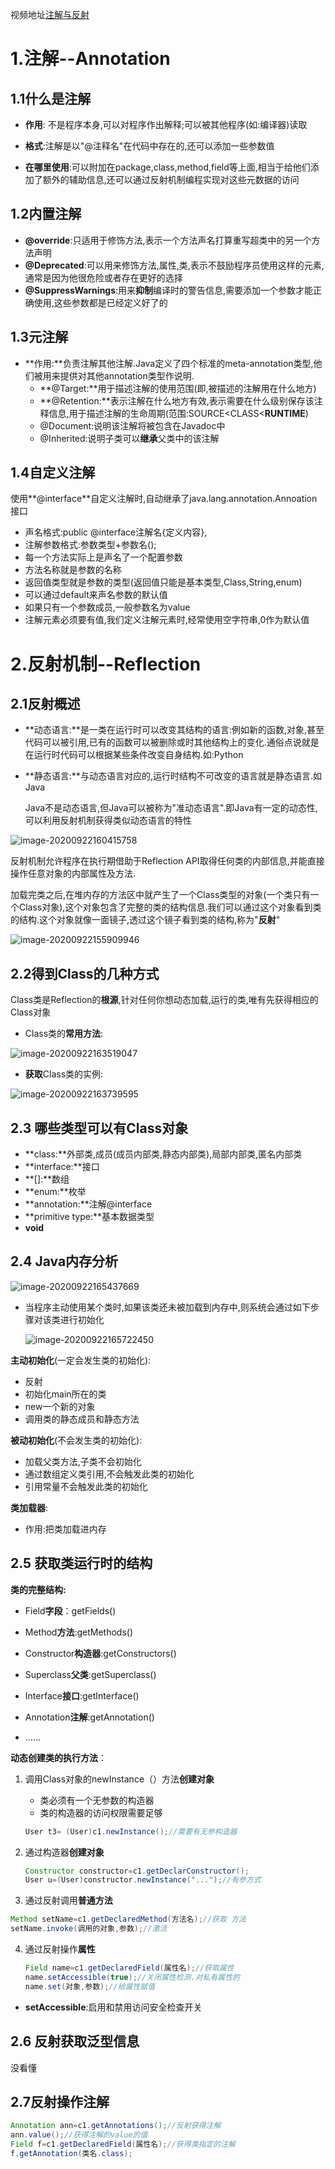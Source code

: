 视频地址[注解与反射](https://www.bilibili.com/video/BV1p4411P7V3?p=1)

# 1.注解--Annotation

## 1.1什么是注解

+ **作用**: 不是程序本身,可以对程序作出解释;可以被其他程序(如:编译器)读取

+ **格式**:注解是以"@注释名"在代码中存在的,还可以添加一些参数值

+ **在哪里使用**:可以附加在package,class,method,field等上面,相当于给他们添加了额外的辅助信息,还可以通过反射机制编程实现对这些元数据的访问 

## 1.2内置注解 

+ **@override**:只适用于修饰方法,表示一个方法声名打算重写超类中的另一个方法声明
+ **@Deprecated**:可以用来修饰方法,属性,类,表示不鼓励程序员使用这样的元素,通常是因为他很危险或者存在更好的选择
+ **@SuppressWarnings**:用来**抑制**编译时的警告信息,需要添加一个参数才能正确使用,这些参数都是已经定义好了的

## 1.3元注解

+ **作用:**负责注解其他注解.Java定义了四个标准的meta-annotation类型,他们被用来提供对其他annotation类型作说明.
  + **@Target:**用于描述注解的使用范围(即,被描述的注解用在什么地方)
  + **@Retention:**表示注解在什么地方有效,表示需要在什么级别保存该注释信息,用于描述注解的生命周期(范围:SOURCE<CLASS<**RUNTIME**)
  + @Document:说明该注解将被包含在Javadoc中
  + @Inherited:说明子类可以**继承**父类中的该注解

## 1.4自定义注解

使用**@interface**自定义注解时,自动继承了java.lang.annotation.Annoation接口

+ 声名格式:public @interface注解名{定义内容},
+ 注解参数格式:参数类型+参数名();
+ 每一个方法实际上是声名了一个配置参数
+ 方法名称就是参数的名称
+ 返回值类型就是参数的类型(返回值只能是基本类型,Class,String,enum)
+ 可以通过default来声名参数的默认值
+ 如果只有一个参数成员,一般参数名为value
+ 注解元素必须要有值,我们定义注解元素时,经常使用空字符串,0作为默认值

# 2.反射机制--Reflection

## 2.1反射概述

+ **动态语言:**是一类在运行时可以改变其结构的语言:例如新的函数,对象,甚至代码可以被引用,已有的函数可以被删除或时其他结构上的变化.通俗点说就是在运行时代码可以根据某些条件改变自身结构.如:Python

+ **静态语言:**与动态语言对应的,运行时结构不可改变的语言就是静态语言.如Java

  Java不是动态语言,但Java可以被称为"准动态语言".即Java有一定的动态性,可以利用反射机制获得类似动态语言的特性

![image-20200922160415758](E:\学习笔记\Learning\图片\image-20200922160415758.png)

反射机制允许程序在执行期借助于Reflection API取得任何类的内部信息,并能直接操作任意对象的内部属性及方法.

加载完类之后,在堆内存的方法区中就产生了一个Class类型的对象(一个类只有一个Class对象),这个对象包含了完整的类的结构信息.我们可以通过这个对象看到类的结构.这个对象就像一面镜子,透过这个镜子看到类的结构,称为"**反射**"

![image-20200922155909946](E:\学习笔记\Learning\图片\image-20200922155909946.png)

## 2.2得到Class的几种方式

Class类是Reflection的**根源**,针对任何你想动态加载,运行的类,唯有先获得相应的Class对象

+ Class类的**常用方法**:

![image-20200922163519047](E:\学习笔记\Learning\图片\image-20200922163519047.png)

+ **获取**Class类的实例:

![image-20200922163739595](E:\学习笔记\Learning\图片\image-20200922163739595.png)

##  2.3 哪些类型可以有Class对象

+ **class:**外部类,成员(成员内部类,静态内部类),局部内部类,匿名内部类
+ **interface:**接口
+ **[]:**数组
+ **enum:**枚举
+ **annotation:**注解@interface
+ **primitive type:**基本数据类型
+ **void**

## 2.4 Java内存分析

![image-20200922165437669](E:\学习笔记\Learning\图片\image-20200922165437669.png)

+ 当程序主动使用某个类时,如果该类还未被加载到内存中,则系统会通过如下步骤对该类进行初始化

  ![image-20200922165722450](E:\学习笔记\Learning\图片\image-20200922165722450.png)

**主动初始化**(一定会发生类的初始化):

+ 反射
+ 初始化main所在的类
+ new一个新的对象
+ 调用类的静态成员和静态方法

**被动初始化**(不会发生类的初始化):

+ 加载父类方法,子类不会初始化
+ 通过数组定义类引用,不会触发此类的初始化
+ 引用常量不会触发此类的初始化

**类加载器**:

+ 作用:把类加载进内存

## 2.5 获取类运行时的结构

**类的完整结构:**

+ Field**字段**：getFields()
+ Method**方法**:getMethods()
+ Constructor**构造器**:getConstructors()
+ Superclass**父类**:getSuperclass()
+ Interface**接口**:getInterface()
+ Annotation**注解**:getAnnotation()

+ ……

**动态创建类的执行方法**：

1. 调用Class对象的newInstance（）方法**创建对象**

   + 类必须有一个无参数的构造器
   + 类的构造器的访问权限需要足够

   ``` java
   User t3= (User)c1.newInstance();//需要有无参构造器
   ```

2. 通过构造器**创建对象**

   ```Java
   Constructor constructor=c1.getDeclarConstructor();
   User u=(User)constructor.newInstance("...");//有参方式
   ```

3.  通过反射调用**普通方法**

   ```java
   Method setName=c1.getDeclaredMethod(方法名);//获取 方法
   setName.invoke(调用的对象,参数);//激活
   ```

4. 通过反射操作**属性**

   ```java
   Field name=c1.getDeclaredField(属性名);//获取属性
   name.setAccessible(true);//关闭属性检测.对私有属性的
   name.set(对象,参数);//给属性赋值
   ```

+ **setAccessible**:启用和禁用访问安全检查开关

## 2.6 反射获取泛型信息

没看懂

## 2.7反射操作注解

```java
Annotation ann=c1.getAnnotations();//反射获得注解
ann.value();//获得注解的value的值
Field f=c1.getDeclaredField(属性名);//获得类指定的注解
f.getAnnotation(类名.class);
```





